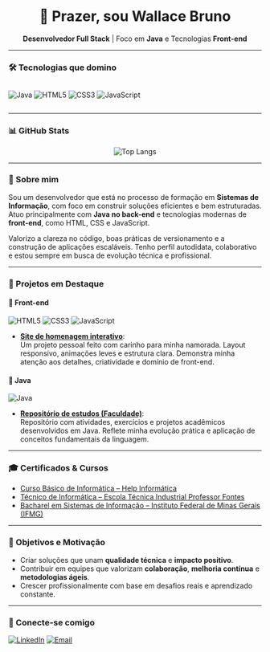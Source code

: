 <h1 align="center">👋 Prazer, sou Wallace Bruno</h1>

<p align="center"><b>Desenvolvedor Full Stack</b> | Foco em <b>Java</b> e Tecnologias <b>Front-end</b></p>

---

### 🛠 Tecnologias que domino

<div style="display: flex; gap: 6px;">
  
![Java](https://img.shields.io/badge/Java-ED8B00?style=flat&logo=java&logoColor=white)
![HTML5](https://img.shields.io/badge/HTML5-E34F26?style=flat&logo=html5&logoColor=white)
![CSS3](https://img.shields.io/badge/CSS3-1572B6?style=flat&logo=css3&logoColor=white)
![JavaScript](https://img.shields.io/badge/JavaScript-F7DF1E?style=flat&logo=javascript&logoColor=black)

</div>



---

### 📊 GitHub Stats

<div align="center">
  
![Top Langs](https://github-readme-stats.vercel.app/api/top-langs/?username=wallacebrunospsouza&layout=compact&theme=tokyonight)

</div>

---

### 💼 Sobre mim

Sou um desenvolvedor que está no processo de formação em **Sistemas de Informação**, com foco em construir soluções eficientes e bem estruturadas. Atuo principalmente com **Java no back-end** e tecnologias modernas de **front-end**, como HTML, CSS e JavaScript.

Valorizo a clareza no código, boas práticas de versionamento e a construção de aplicações escaláveis. Tenho perfil autodidata, colaborativo e estou sempre em busca de evolução técnica e profissional.

---

### 🚀 Projetos em Destaque

#### 📌 Front-end

![HTML5](https://img.shields.io/badge/HTML5-E34F26?style=flat&logo=html5&logoColor=white)
![CSS3](https://img.shields.io/badge/CSS3-1572B6?style=flat&logo=css3&logoColor=white)
![JavaScript](https://img.shields.io/badge/JavaScript-F7DF1E?style=flat&logo=javascript&logoColor=black)

- [**Site de homenagem interativo**](https://github.com/wallacebrunospsouza/Declaracao_amor):  
  Um projeto pessoal feito com carinho para minha namorada. Layout responsivo, animações leves e estrutura clara. Demonstra minha atenção aos detalhes, criatividade e domínio de front-end.

#### 📌 Java

![Java](https://img.shields.io/badge/Java-ED8B00?style=flat&logo=java&logoColor=white)

- [**Repositório de estudos (Faculdade)**](https://github.com/wallacebrunospsouza/Faculdade):  
  Repositório com atividades, exercícios e projetos acadêmicos desenvolvidos em Java. Reflete minha evolução prática e aplicação de conceitos fundamentais da linguagem.

---

### 🎓 Certificados & Cursos

- [Curso Básico de Informática – Help Informática](#)  
- [Técnico de Informática – Escola Técnica Industrial Professor Fontes](#)  
- [Bacharel em Sistemas de Informação – Instituto Federal de Minas Gerais (IFMG)](#)  

---

### 🎯 Objetivos e Motivação

- Criar soluções que unam **qualidade técnica** e **impacto positivo**.
- Contribuir em equipes que valorizam **colaboração**, **melhoria contínua** e **metodologias ágeis**.
- Crescer profissionalmente com base em desafios reais e aprendizado constante.

---

### 🤝 Conecte-se comigo

[![LinkedIn](https://img.shields.io/badge/-LinkedIn-0A66C2?style=flat&logo=linkedin&logoColor=white)](https://www.linkedin.com/in/wallace-bruno-santos-pereira-de-souza-a50957223)
[![Email](https://img.shields.io/badge/-Email-D14836?style=flat&logo=gmail&logoColor=white)](https://mail.google.com/mail/?view=cm&to=wallacebrunospsouza82@gmail.com)

